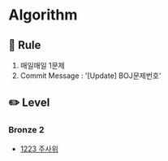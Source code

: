 # Algorithm

## 📏 Rule
1. 매일매일 1문제
2. Commit Message : '[Update] BOJ문제번호'

## ✏️ Level

### Bronze 2
- [1223 주사위](https://github.com/JegalEun/Algorithm_JAVA/blob/main/Week/Week01/BOJ1233.java)
